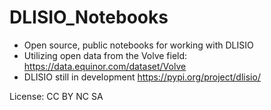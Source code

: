 # DLISIO_Notebooks
- Open source, public notebooks for working with DLISIO 
- Utilizing open data from the Volve field: https://data.equinor.com/dataset/Volve
- DLISIO still in development https://pypi.org/project/dlisio/

License: CC BY NC SA
